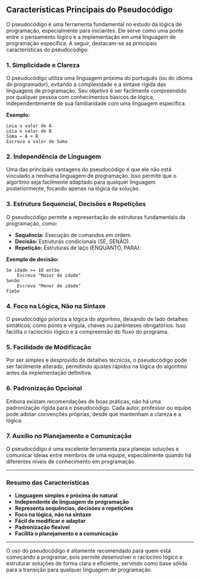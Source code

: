 
## Características Principais do Pseudocódigo

O pseudocódigo é uma ferramenta fundamental no estudo da lógica de programação, especialmente para iniciantes. Ele serve como uma ponte entre o pensamento lógico e a implementação em uma linguagem de programação específica. A seguir, destacam-se as principais características do pseudocódigo:

### 1. **Simplicidade e Clareza**

O pseudocódigo utiliza uma linguagem próxima do português (ou do idioma do programador), evitando a complexidade e a sintaxe rígida das linguagens de programação. Seu objetivo é ser facilmente compreendido por qualquer pessoa com conhecimentos básicos de lógica, independentemente de sua familiaridade com uma linguagem específica.

**Exemplo:**
```plaintext
Leia o valor de A
Leia o valor de B
Soma ← A + B
Escreva o valor de Soma
```

### 2. **Independência de Linguagem**

Uma das principais vantagens do pseudocódigo é que ele não está vinculado a nenhuma linguagem de programação. Isso permite que o algoritmo seja facilmente adaptado para qualquer linguagem posteriormente, focando apenas na lógica da solução.

### 3. **Estrutura Sequencial, Decisões e Repetições**

O pseudocódigo permite a representação de estruturas fundamentais da programação, como:

- **Sequência:** Execução de comandos em ordem.
- **Decisão:** Estruturas condicionais (SE, SENÃO).
- **Repetição:** Estruturas de laço (ENQUANTO, PARA).

**Exemplo de decisão:**
```plaintext
Se idade >= 18 então
    Escreva "Maior de idade"
Senão
    Escreva "Menor de idade"
FimSe
```

### 4. **Foco na Lógica, Não na Sintaxe**

O pseudocódigo prioriza a lógica do algoritmo, deixando de lado detalhes sintáticos, como ponto e vírgula, chaves ou parênteses obrigatórios. Isso facilita o raciocínio lógico e a compreensão do fluxo do programa.

### 5. **Facilidade de Modificação**

Por ser simples e desprovido de detalhes técnicos, o pseudocódigo pode ser facilmente alterado, permitindo ajustes rápidos na lógica do algoritmo antes da implementação definitiva.

### 6. **Padronização Opcional**

Embora existam recomendações de boas práticas, não há uma padronização rígida para o pseudocódigo. Cada autor, professor ou equipe pode adotar convenções próprias, desde que mantenham a clareza e a lógica.

### 7. **Auxílio no Planejamento e Comunicação**

O pseudocódigo é uma excelente ferramenta para planejar soluções e comunicar ideias entre membros de uma equipe, especialmente quando há diferentes níveis de conhecimento em programação.

---

### **Resumo das Características**

- **Linguagem simples e próxima do natural**
- **Independente de linguagem de programação**
- **Representa sequências, decisões e repetições**
- **Foco na lógica, não na sintaxe**
- **Fácil de modificar e adaptar**
- **Padronização flexível**
- **Facilita o planejamento e a comunicação**

---

O uso do pseudocódigo é altamente recomendado para quem está começando a programar, pois permite desenvolver o raciocínio lógico e estruturar soluções de forma clara e eficiente, servindo como base sólida para a transição para qualquer linguagem de programação.
```
